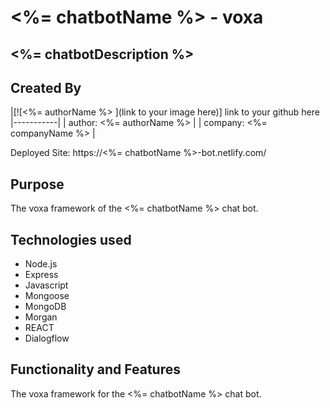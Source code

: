 # <%= chatbotName %> - voxa
## <%= chatbotDescription %>

## Created By
|[![<%= authorName %> ](link to your image here)]
link to your github here
|-----------|
| author: <%= authorName %> | 
| company: <%= companyName %> | 

Deployed Site: https://<%= chatbotName %>-bot.netlify.com/

## Purpose 

The voxa framework of the <%= chatbotName %> chat bot.

## Technologies used

* Node.js
* Express
* Javascript 
* Mongoose 
* MongoDB
* Morgan
* REACT
* Dialogflow


## Functionality and Features

The voxa framework for the <%= chatbotName %> chat bot.